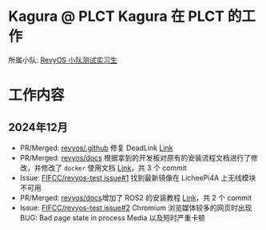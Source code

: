 # Kagura @ PLCT Kagura 在 PLCT 的工作
所属小队: [RevyOS 小队测试实习生](https://github.com/plctlab/weloveinterns/blob/master/open-internships.md#j143-revyos%E5%B0%8F%E9%98%9F%E6%B5%8B%E8%AF%95%E5%AE%9E%E4%B9%A0%E7%94%9F20241111%E5%BC%80%E6%94%BE100%E5%90%8D)

# 工作内容

## 2024年12月
- PR/Merged: [revyos/.github](https://github.com/revyos/.github) 修复 DeadLink [Link](https://github.com/revyos/.github/pull/1)
- PR/Merged: [revyos/docs](https://github.com/revyos/docs) 根据拿到的开发板对原有的安装流程文档进行了修改，并修改了 `docker` 使用文档 [Link](https://github.com/revyos/docs/pull/9)，共 3 个 commit
- Issue: [FIFCC/revyos-test issue#1](https://github.com/FIFCC/revyos-test/issues/1) 找到最新镜像在 LicheePi4A 上无线模块不可用
- PR/Merged: [revyos/docs](https://github.com/revyos/docs)增加了 ROS2 的安装教程 [Link](https://github.com/revyos/docs/pull/9)，共 2 个 commit
- Issue: [FIFCC/revyos-test issue#2](https://github.com/FIFCC/revyos-test/issues/2) Chromium 浏览媒体较多的网页时出现 BUG: Bad page state in process Media 以及短时严重卡顿
